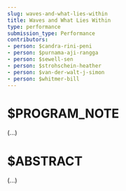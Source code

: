 ```yaml
---
slug: waves-and-what-lies-within
title: Waves and What Lies Within
type: performance
submission_type: Performance
contributors:
- person: $candra-rini-peni
- person: $purnama-aji-rangga
- person: $sewell-sen
- person: $strohschein-heather
- person: $van-der-walt-j-simon
- person: $whitmer-bill
---
```


# $PROGRAM_NOTE

(...)

# $ABSTRACT

(...)